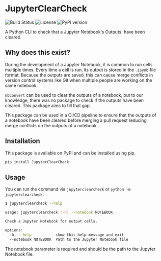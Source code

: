 # JupyterClearCheck

![Build Status](https://github.com/guru-desh/JupyterClearCheck/actions/workflows/ci.yml/badge.svg) ![License](https://img.shields.io/github/license/guru-desh/JupyterClearCheck) ![PyPI version](https://img.shields.io/pypi/v/JupyterClearCheck)

A Python CLI to check that a Jupyter Notebook's Outputs' have been cleared.

## Why does this exist?

During the development of a Jupyter Notebook, it is common to run cells multiple times. Every time a cell is run, its output is stored in the `.ipynb` file format. Because the outputs are saved, this can cause merge conflicts in version control systems like Git when multiple people are working on the same notebook.

`nbconvert` can be used to clear the outputs of a notebook, but to our knowledge, there was no package to check if the outputs have been cleared. This package aims to fill that gap. 

This package can be used in a CI/CD pipeline to ensure that the outputs of a notebook have been cleared before merging a pull request reducing merge conflicts on the outputs of a notebook.

## Installation

This package is available on PyPI and can be installed using pip.

```bash
pip install JupyterClearCheck
```

## Usage

You can run the command via `jupyterclearcheck` or `python -m jupyterclearcheck`.

```bash
$ jupyterclearcheck --help

usage: jupyterclearcheck [-h] --notebook NOTEBOOK

Check a Jupyter Notebook for output cells.

options:
  -h, --help           show this help message and exit
  --notebook NOTEBOOK  Path to the Jupyter Notebook file
```

The notebook parameter is required and should be the path to the Jupyter Notebook file.